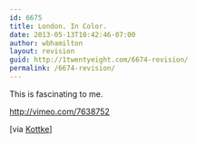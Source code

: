 ```yaml
---
id: 6675
title: London. In Color.
date: 2013-05-13T10:42:46-07:00
author: wbhamilton
layout: revision
guid: http://1twentyeight.com/6674-revision/
permalink: /6674-revision/
---
```

This is fascinating to me.

<http://vimeo.com/7638752> 

[via <a href="http://kottke.org/13/05/1927-color-film-of-london" target="_blank">Kottke</a>]